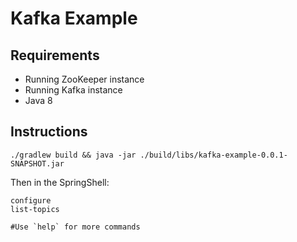 # Kafka Example

## Requirements
* Running ZooKeeper instance
* Running Kafka instance
* Java 8

## Instructions

```
./gradlew build && java -jar ./build/libs/kafka-example-0.0.1-SNAPSHOT.jar
```

Then in the SpringShell:
```
configure
list-topics

#Use `help` for more commands
```
